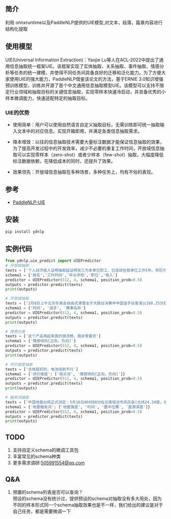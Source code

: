## 简介 
利用 onnxruntime以及PaddleNLP提供的UIE模型,对文本，段落，篇章内容进行结构化提取

## 使用模型
UIE(Universal Information Extraction)：Yaojie Lu等人在ACL-2022中提出了通用信息抽取统一框架UIE。该框架实现了实体抽取、关系抽取、事件抽取、情感分析等任务的统一建模，并使得不同任务间具备良好的迁移和泛化能力。为了方便大家使用UIE的强大能力，PaddleNLP借鉴该论文的方法，基于ERNIE 3.0知识增强预训练模型，训练并开源了首个中文通用信息抽取模型UIE。该模型可以支持不限定行业领域和抽取目标的关键信息抽取，实现零样本快速冷启动，并具备优秀的小样本微调能力，快速适配特定的抽取目标。


### UIE的优势
- 使用简单：用户可以使用自然语言自定义抽取目标，无需训练即可统一抽取输入文本中的对应信息。实现开箱即用，并满足各类信息抽取需求。

- 降本增效：以往的信息抽取技术需要大量标注数据才能保证信息抽取的效果，为了提高开发过程中的开发效率，减少不必要的重复工作时间，开放域信息抽取可以实现零样本（zero-shot）或者少样本（few-shot）抽取，大幅度降低标注数据依赖，在降低成本的同时，还提升了效果。

- 效果领先：开放域信息抽取在多种场景，多种任务上，均有不俗的表现。
## 参考
- [PaddleNLP-UIE](https://github.com/PaddlePaddle/PaddleNLP/tree/develop/model_zoo/uie)

## 安装

```bash
pip install ydnlp
```
## 实例代码
```Python
from ydnlp.uie_predict import UIEPredictor
# 开放域抽取
texts = ['个人经济收入证明抽取兹证明张三为本单位职工，已连续在我单位工作5年。学历为ABC大学毕业，目前在我单位担任总经理助理职位。近一年内该员工在我单位平均月收入（税后）为63500元。（大写：陆万叁仟伍佰元']
schema1 = {'姓名','工作时间','毕业学校','职位','收入'}
predictor = UIEPredictor(512, 4, schema1, position_prob=0.5) 
outputs = predictor.predict(texts)
print(outputs)

# 开放域抽取
texts = ['2月8日上午北京冬奥会自由式滑雪女子大跳台决赛中中国选手谷爱凌以188.25分获得金牌！']
schema1 = {'时间', '选手', '赛事名称'}
predictor = UIEPredictor(512, 4, schema1, position_prob=0.5) 
outputs = predictor.predict(texts)
print(outputs)

# 情感分类
texts = ['这个产品用起来真的很流畅，我非常喜欢']
schema1 = {'情感倾向[正向，负向]'}
predictor = UIEPredictor(512, 4, schema1, position_prob=0.5)
outputs = predictor.predict(texts)
print(outputs)

# 评价维度抽取
texts = ['总体挺好的，电池续航不行']
schema1 = {'评价维度': ['观点词', '情感倾向[正向，负向]']}
predictor = UIEPredictor(512, 4, schema1, position_prob=0.5)
outputs = predictor.predict(texts)
print(outputs)

# 触发词抽取
texts = ['中国地震台网正式测定：5月16日06时08分在云南临沧市凤庆县(北纬24.34度，东经99.98度)发生3.5级地震，震源深度10千米。']
schema1 = {'地震触发词': ['地震强度', '时间', '震中位置', '震源深度']}
predictor = UIEPredictor(512, 4, schema1, position_prob=0.5)
outputs = predictor.predict(texts)
print(outputs)

```
## TODO
1. 支持自定义schema的微调工具包
2. 丰富常见的schema种类
3. 更多需求调研:505991554@qq.com

## Q&A
1. 预置的schema列表是否可以查询？  
预设的schema没有统计过，提供预设的schema对抽取没有多大用处，因为不同的样本形式同一个schema抽取效果也是不一样，我们给出的建议是对于自己任务，都是需要微调一下 
